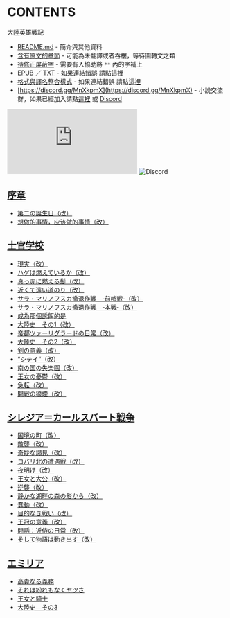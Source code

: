 # CONTENTS

大陸英雄戦記


- [README.md](README.md) - 簡介與其他資料
- [含有原文的章節](ja.md) - 可能為未翻譯或者吞樓，等待圖轉文之類
- [待修正屏蔽字](%E5%BE%85%E4%BF%AE%E6%AD%A3%E5%B1%8F%E8%94%BD%E5%AD%97.md) - 需要有人協助將 `**` 內的字補上
- [EPUB](https://gitlab.com/demonovel/epub-txt/blob/master/syosetu_out/%E5%A4%A7%E9%99%B8%E8%8B%B1%E9%9B%84%E6%88%A6%E8%A8%98.epub) ／ [TXT](https://gitlab.com/demonovel/epub-txt/blob/master/syosetu_out/out/%E5%A4%A7%E9%99%B8%E8%8B%B1%E9%9B%84%E6%88%A6%E8%A8%98.out.txt) - 如果連結錯誤 請點[這裡](https://gitlab.com/demonovel/epub-txt/tree/master)
- [格式與譯名整合樣式](https://github.com/bluelovers/node-novel/blob/master/lib/locales/%E5%A4%A7%E9%99%B8%E8%8B%B1%E9%9B%84%E6%88%A6%E8%A8%98.ts) - 如果連結錯誤 請點[這裡](https://github.com/bluelovers/node-novel/tree/master/lib/locales)
- [https://discord.gg/MnXkpmX](https://discord.gg/MnXkpmX) - 小說交流群，如果已經加入請點[這裡](https://discordapp.com/channels/467794087769014273/467794088285175809) 或 [Discord](https://discordapp.com/channels/@me)


![導航目錄](https://chart.apis.google.com/chart?cht=qr&chs=150x150&chl=https://gitee.com/bluelovers/novel/blob/master/syosetu_out/大陸英雄戦記/導航目錄.md)  ![Discord](https://chart.apis.google.com/chart?cht=qr&chs=150x150&chl=https://discord.gg/MnXkpmX)




## [序章](00000_%E5%BA%8F%E7%AB%A0)

- [第二の誕生日（改）](00000_%E5%BA%8F%E7%AB%A0/00010_%E7%AC%AC%E4%BA%8C%E3%81%AE%E8%AA%95%E7%94%9F%E6%97%A5%EF%BC%88%E6%94%B9%EF%BC%89.txt)
- [想做的事情，应该做的事情（改）](00000_%E5%BA%8F%E7%AB%A0/00020_%E6%83%B3%E5%81%9A%E7%9A%84%E4%BA%8B%E6%83%85%EF%BC%8C%E5%BA%94%E8%AF%A5%E5%81%9A%E7%9A%84%E4%BA%8B%E6%83%85%EF%BC%88%E6%94%B9%EF%BC%89.txt)


## [士官学校](00010_%E5%A3%AB%E5%AE%98%E5%AD%A6%E6%A0%A1)

- [現実（改）](00010_%E5%A3%AB%E5%AE%98%E5%AD%A6%E6%A0%A1/00010_%E7%8F%BE%E5%AE%9F%EF%BC%88%E6%94%B9%EF%BC%89.txt)
- [ハゲは燃えているか（改）](00010_%E5%A3%AB%E5%AE%98%E5%AD%A6%E6%A0%A1/00020_%E3%83%8F%E3%82%B2%E3%81%AF%E7%87%83%E3%81%88%E3%81%A6%E3%81%84%E3%82%8B%E3%81%8B%EF%BC%88%E6%94%B9%EF%BC%89.txt)
- [真っ赤に燃える髪（改）](00010_%E5%A3%AB%E5%AE%98%E5%AD%A6%E6%A0%A1/00030_%E7%9C%9F%E3%81%A3%E8%B5%A4%E3%81%AB%E7%87%83%E3%81%88%E3%82%8B%E9%AB%AA%EF%BC%88%E6%94%B9%EF%BC%89.txt)
- [近くて遠い道のり（改）](00010_%E5%A3%AB%E5%AE%98%E5%AD%A6%E6%A0%A1/00040_%E8%BF%91%E3%81%8F%E3%81%A6%E9%81%A0%E3%81%84%E9%81%93%E3%81%AE%E3%82%8A%EF%BC%88%E6%94%B9%EF%BC%89.txt)
- [サラ・マリノフスカ撤退作戦　‐前哨戦‐（改）](00010_%E5%A3%AB%E5%AE%98%E5%AD%A6%E6%A0%A1/00050_%E3%82%B5%E3%83%A9%E3%83%BB%E3%83%9E%E3%83%AA%E3%83%8E%E3%83%95%E3%82%B9%E3%82%AB%E6%92%A4%E9%80%80%E4%BD%9C%E6%88%A6%E3%80%80%E2%80%90%E5%89%8D%E5%93%A8%E6%88%A6%E2%80%90%EF%BC%88%E6%94%B9%EF%BC%89.txt)
- [サラ・マリノフスカ撤退作戦　‐本戦‐（改）](00010_%E5%A3%AB%E5%AE%98%E5%AD%A6%E6%A0%A1/00060_%E3%82%B5%E3%83%A9%E3%83%BB%E3%83%9E%E3%83%AA%E3%83%8E%E3%83%95%E3%82%B9%E3%82%AB%E6%92%A4%E9%80%80%E4%BD%9C%E6%88%A6%E3%80%80%E2%80%90%E6%9C%AC%E6%88%A6%E2%80%90%EF%BC%88%E6%94%B9%EF%BC%89.txt)
- [成為那個誘餌的是](00010_%E5%A3%AB%E5%AE%98%E5%AD%A6%E6%A0%A1/00070_%E6%88%90%E7%82%BA%E9%82%A3%E5%80%8B%E8%AA%98%E9%A4%8C%E7%9A%84%E6%98%AF.txt)
- [大陸史　その1（改）](00010_%E5%A3%AB%E5%AE%98%E5%AD%A6%E6%A0%A1/00080_%E5%A4%A7%E9%99%B8%E5%8F%B2%E3%80%80%E3%81%9D%E3%81%AE1%EF%BC%88%E6%94%B9%EF%BC%89.txt)
- [帝都ツァーリグラードの日常（改）](00010_%E5%A3%AB%E5%AE%98%E5%AD%A6%E6%A0%A1/00090_%E5%B8%9D%E9%83%BD%E3%83%84%E3%82%A1%E3%83%BC%E3%83%AA%E3%82%B0%E3%83%A9%E3%83%BC%E3%83%89%E3%81%AE%E6%97%A5%E5%B8%B8%EF%BC%88%E6%94%B9%EF%BC%89.txt)
- [大陸史　その2（改）](00010_%E5%A3%AB%E5%AE%98%E5%AD%A6%E6%A0%A1/00100_%E5%A4%A7%E9%99%B8%E5%8F%B2%E3%80%80%E3%81%9D%E3%81%AE2%EF%BC%88%E6%94%B9%EF%BC%89.txt)
- [剣の意義（改）](00010_%E5%A3%AB%E5%AE%98%E5%AD%A6%E6%A0%A1/00110_%E5%89%A3%E3%81%AE%E6%84%8F%E7%BE%A9%EF%BC%88%E6%94%B9%EF%BC%89.txt)
- [“シテイ”（改）](00010_%E5%A3%AB%E5%AE%98%E5%AD%A6%E6%A0%A1/00120_%E2%80%9C%E3%82%B7%E3%83%86%E3%82%A4%E2%80%9D%EF%BC%88%E6%94%B9%EF%BC%89.txt)
- [南の国の失楽園（改）](00010_%E5%A3%AB%E5%AE%98%E5%AD%A6%E6%A0%A1/00130_%E5%8D%97%E3%81%AE%E5%9B%BD%E3%81%AE%E5%A4%B1%E6%A5%BD%E5%9C%92%EF%BC%88%E6%94%B9%EF%BC%89.txt)
- [王女の憂鬱（改）](00010_%E5%A3%AB%E5%AE%98%E5%AD%A6%E6%A0%A1/00140_%E7%8E%8B%E5%A5%B3%E3%81%AE%E6%86%82%E9%AC%B1%EF%BC%88%E6%94%B9%EF%BC%89.txt)
- [急転（改）](00010_%E5%A3%AB%E5%AE%98%E5%AD%A6%E6%A0%A1/00150_%E6%80%A5%E8%BB%A2%EF%BC%88%E6%94%B9%EF%BC%89.txt)
- [開戦の狼煙（改）](00010_%E5%A3%AB%E5%AE%98%E5%AD%A6%E6%A0%A1/00160_%E9%96%8B%E6%88%A6%E3%81%AE%E7%8B%BC%E7%85%99%EF%BC%88%E6%94%B9%EF%BC%89.txt)


## [シレジア＝カールスバート戦争](00020_%E3%82%B7%E3%83%AC%E3%82%B8%E3%82%A2%EF%BC%9D%E3%82%AB%E3%83%BC%E3%83%AB%E3%82%B9%E3%83%90%E3%83%BC%E3%83%88%E6%88%A6%E4%BA%89)

- [国境の町（改）](00020_%E3%82%B7%E3%83%AC%E3%82%B8%E3%82%A2%EF%BC%9D%E3%82%AB%E3%83%BC%E3%83%AB%E3%82%B9%E3%83%90%E3%83%BC%E3%83%88%E6%88%A6%E4%BA%89/00010_%E5%9B%BD%E5%A2%83%E3%81%AE%E7%94%BA%EF%BC%88%E6%94%B9%EF%BC%89.txt)
- [敵襲（改）](00020_%E3%82%B7%E3%83%AC%E3%82%B8%E3%82%A2%EF%BC%9D%E3%82%AB%E3%83%BC%E3%83%AB%E3%82%B9%E3%83%90%E3%83%BC%E3%83%88%E6%88%A6%E4%BA%89/00020_%E6%95%B5%E8%A5%B2%EF%BC%88%E6%94%B9%EF%BC%89.txt)
- [奇妙な謁見（改）](00020_%E3%82%B7%E3%83%AC%E3%82%B8%E3%82%A2%EF%BC%9D%E3%82%AB%E3%83%BC%E3%83%AB%E3%82%B9%E3%83%90%E3%83%BC%E3%83%88%E6%88%A6%E4%BA%89/00030_%E5%A5%87%E5%A6%99%E3%81%AA%E8%AC%81%E8%A6%8B%EF%BC%88%E6%94%B9%EF%BC%89.txt)
- [コバリ北の遭遇戦（改）](00020_%E3%82%B7%E3%83%AC%E3%82%B8%E3%82%A2%EF%BC%9D%E3%82%AB%E3%83%BC%E3%83%AB%E3%82%B9%E3%83%90%E3%83%BC%E3%83%88%E6%88%A6%E4%BA%89/00040_%E3%82%B3%E3%83%90%E3%83%AA%E5%8C%97%E3%81%AE%E9%81%AD%E9%81%87%E6%88%A6%EF%BC%88%E6%94%B9%EF%BC%89.txt)
- [夜明け（改）](00020_%E3%82%B7%E3%83%AC%E3%82%B8%E3%82%A2%EF%BC%9D%E3%82%AB%E3%83%BC%E3%83%AB%E3%82%B9%E3%83%90%E3%83%BC%E3%83%88%E6%88%A6%E4%BA%89/00050_%E5%A4%9C%E6%98%8E%E3%81%91%EF%BC%88%E6%94%B9%EF%BC%89.txt)
- [王女と大公（改）](00020_%E3%82%B7%E3%83%AC%E3%82%B8%E3%82%A2%EF%BC%9D%E3%82%AB%E3%83%BC%E3%83%AB%E3%82%B9%E3%83%90%E3%83%BC%E3%83%88%E6%88%A6%E4%BA%89/00060_%E7%8E%8B%E5%A5%B3%E3%81%A8%E5%A4%A7%E5%85%AC%EF%BC%88%E6%94%B9%EF%BC%89.txt)
- [逆襲（改）](00020_%E3%82%B7%E3%83%AC%E3%82%B8%E3%82%A2%EF%BC%9D%E3%82%AB%E3%83%BC%E3%83%AB%E3%82%B9%E3%83%90%E3%83%BC%E3%83%88%E6%88%A6%E4%BA%89/00070_%E9%80%86%E8%A5%B2%EF%BC%88%E6%94%B9%EF%BC%89.txt)
- [静かな湖畔の森の影から（改）](00020_%E3%82%B7%E3%83%AC%E3%82%B8%E3%82%A2%EF%BC%9D%E3%82%AB%E3%83%BC%E3%83%AB%E3%82%B9%E3%83%90%E3%83%BC%E3%83%88%E6%88%A6%E4%BA%89/00080_%E9%9D%99%E3%81%8B%E3%81%AA%E6%B9%96%E7%95%94%E3%81%AE%E6%A3%AE%E3%81%AE%E5%BD%B1%E3%81%8B%E3%82%89%EF%BC%88%E6%94%B9%EF%BC%89.txt)
- [蠢動（改）](00020_%E3%82%B7%E3%83%AC%E3%82%B8%E3%82%A2%EF%BC%9D%E3%82%AB%E3%83%BC%E3%83%AB%E3%82%B9%E3%83%90%E3%83%BC%E3%83%88%E6%88%A6%E4%BA%89/00090_%E8%A0%A2%E5%8B%95%EF%BC%88%E6%94%B9%EF%BC%89.txt)
- [目的なき戦い（改）](00020_%E3%82%B7%E3%83%AC%E3%82%B8%E3%82%A2%EF%BC%9D%E3%82%AB%E3%83%BC%E3%83%AB%E3%82%B9%E3%83%90%E3%83%BC%E3%83%88%E6%88%A6%E4%BA%89/00100_%E7%9B%AE%E7%9A%84%E3%81%AA%E3%81%8D%E6%88%A6%E3%81%84%EF%BC%88%E6%94%B9%EF%BC%89.txt)
- [王冠の意義（改）](00020_%E3%82%B7%E3%83%AC%E3%82%B8%E3%82%A2%EF%BC%9D%E3%82%AB%E3%83%BC%E3%83%AB%E3%82%B9%E3%83%90%E3%83%BC%E3%83%88%E6%88%A6%E4%BA%89/00110_%E7%8E%8B%E5%86%A0%E3%81%AE%E6%84%8F%E7%BE%A9%EF%BC%88%E6%94%B9%EF%BC%89.txt)
- [間話：近侍の日常（改）](00020_%E3%82%B7%E3%83%AC%E3%82%B8%E3%82%A2%EF%BC%9D%E3%82%AB%E3%83%BC%E3%83%AB%E3%82%B9%E3%83%90%E3%83%BC%E3%83%88%E6%88%A6%E4%BA%89/00120_%E9%96%93%E8%A9%B1%EF%BC%9A%E8%BF%91%E4%BE%8D%E3%81%AE%E6%97%A5%E5%B8%B8%EF%BC%88%E6%94%B9%EF%BC%89.txt)
- [そして物語は動き出す（改）](00020_%E3%82%B7%E3%83%AC%E3%82%B8%E3%82%A2%EF%BC%9D%E3%82%AB%E3%83%BC%E3%83%AB%E3%82%B9%E3%83%90%E3%83%BC%E3%83%88%E6%88%A6%E4%BA%89/00130_%E3%81%9D%E3%81%97%E3%81%A6%E7%89%A9%E8%AA%9E%E3%81%AF%E5%8B%95%E3%81%8D%E5%87%BA%E3%81%99%EF%BC%88%E6%94%B9%EF%BC%89.txt)


## [エミリア](00030_%E3%82%A8%E3%83%9F%E3%83%AA%E3%82%A2)

- [高貴なる義務](00030_%E3%82%A8%E3%83%9F%E3%83%AA%E3%82%A2/00010_%E9%AB%98%E8%B2%B4%E3%81%AA%E3%82%8B%E7%BE%A9%E5%8B%99.txt)
- [それは紛れもなくヤツさ](00030_%E3%82%A8%E3%83%9F%E3%83%AA%E3%82%A2/00020_%E3%81%9D%E3%82%8C%E3%81%AF%E7%B4%9B%E3%82%8C%E3%82%82%E3%81%AA%E3%81%8F%E3%83%A4%E3%83%84%E3%81%95.txt)
- [王女と騎士](00030_%E3%82%A8%E3%83%9F%E3%83%AA%E3%82%A2/00030_%E7%8E%8B%E5%A5%B3%E3%81%A8%E9%A8%8E%E5%A3%AB.txt)
- [大陸史　その3](00030_%E3%82%A8%E3%83%9F%E3%83%AA%E3%82%A2/00040_%E5%A4%A7%E9%99%B8%E5%8F%B2%E3%80%80%E3%81%9D%E3%81%AE3.txt)

